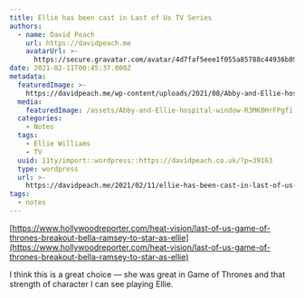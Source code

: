 ```yaml
---
title: Ellie has been cast in Last of Us TV Series
authors:
  - name: David Peach
    url: https://davidpeach.me
    avatarUrl: >-
      https://secure.gravatar.com/avatar/4d7faf5eee1f055a85788c44936b8995eaab6dfb004e7854ec747ccb272e91ee?s=96&d=mm&r=g
date: 2021-02-11T00:45:37.000Z
metadata:
  featuredImage: >-
    https://davidpeach.me/wp-content/uploads/2021/08/Abby-and-Ellie-hospital-window.png
  media:
    featuredImage: /assets/Abby-and-Ellie-hospital-window-R3MK0HrFPgfi.png
  categories:
    - Notes
  tags:
    - Ellie Williams
    - TV
  uuid: 11ty/import::wordpress::https://davidpeach.co.uk/?p=39163
  type: wordpress
  url: >-
    https://davidpeach.me/2021/02/11/ellie-has-been-cast-in-last-of-us-tv-series/
tags:
  - notes
---
```

[https://www.hollywoodreporter.com/heat-vision/last-of-us-game-of-thrones-breakout-bella-ramsey-to-star-as-ellie](https://www.hollywoodreporter.com/heat-vision/last-of-us-game-of-thrones-breakout-bella-ramsey-to-star-as-ellie)

I think this is a great choice — she was great in Game of Thrones and that strength of character I can see playing Ellie.